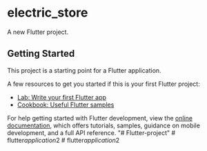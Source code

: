 # electric_store

A new Flutter project.

## Getting Started

This project is a starting point for a Flutter application.

A few resources to get you started if this is your first Flutter project:

- [Lab: Write your first Flutter app](https://docs.flutter.dev/get-started/codelab)
- [Cookbook: Useful Flutter samples](https://docs.flutter.dev/cookbook)

For help getting started with Flutter development, view the
[online documentation](https://docs.flutter.dev/), which offers tutorials,
samples, guidance on mobile development, and a full API reference.
"# Flutter-project" 
#   f l u t t e r _ a p p l i c a t i o n _ 2  
 #   f l u t t e r _ a p p l i c a t i o n _ 2  
 